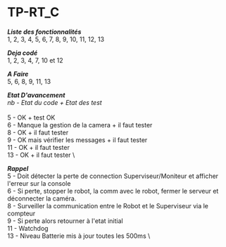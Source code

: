 # TP-RT_C

***Liste des fonctionnalités***\
1, 2, 3, 4, 5, 6, 7, 8, 9, 10, 11, 12, 13 

***Deja codé***\
1, 2, 3, 4, 7, 10 et 12

***A Faire***\
5, 6, 8, 9, 11, 13


***Etat D'avancement***\
*nb   - Etat du code + Etat des test* \
\
5    - OK  + test OK \
6    - Manque la gestion de la camera + il faut tester\
8    - OK  + il faut tester\
9    - OK mais vérifier les messages + il faut tester\
11   - OK  + il faut tester \
13   - OK  + il faut tester \


***Rappel*** \
5   - Doit détecter la perte de connection Superviseur/Moniteur et afficher l'erreur sur la console \
6   - Si perte, stopper le robot, la comm avec le robot, fermer le serveur et déconnecter la caméra.\
8   - Surveiller la communication entre le Robot et le Superviseur via le compteur\
9   - Si perte alors retourner à l'etat initial\
11  - Watchdog\
13  - Niveau Batterie mis à jour toutes les 500ms \
